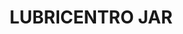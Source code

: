 ---
title: "LUBRICENTRO JAR"
url: /ciudad-autonoma-de-buenos-aires/lubricentro-jar/
shop: Autowerkstatt
---